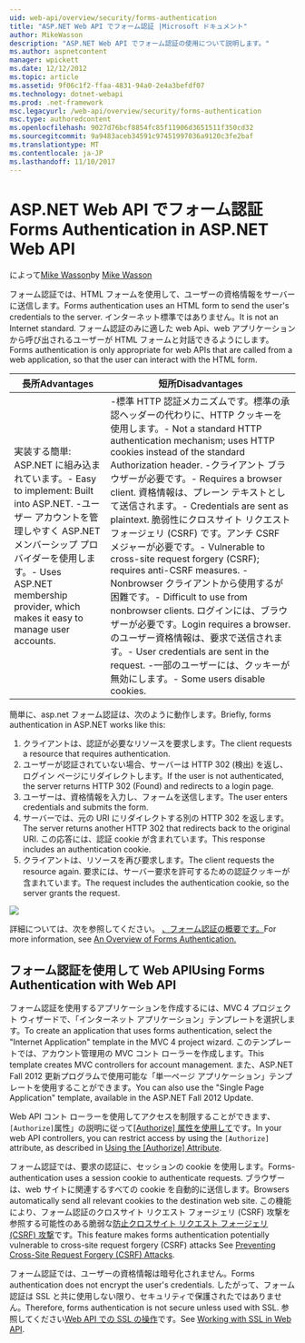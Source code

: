```yaml
---
uid: web-api/overview/security/forms-authentication
title: "ASP.NET Web API でフォーム認証 |Microsoft ドキュメント"
author: MikeWasson
description: "ASP.NET Web API でフォーム認証の使用について説明します。"
ms.author: aspnetcontent
manager: wpickett
ms.date: 12/12/2012
ms.topic: article
ms.assetid: 9f06c1f2-ffaa-4831-94a0-2e4a3befdf07
ms.technology: dotnet-webapi
ms.prod: .net-framework
msc.legacyurl: /web-api/overview/security/forms-authentication
msc.type: authoredcontent
ms.openlocfilehash: 9027d76bcf8854fc85f11906d3651511f350cd32
ms.sourcegitcommit: 9a9483aceb34591c97451997036a9120c3fe2baf
ms.translationtype: MT
ms.contentlocale: ja-JP
ms.lasthandoff: 11/10/2017
---
```

<a name="forms-authentication-in-aspnet-web-api"></a><span data-ttu-id="23352-103">ASP.NET Web API でフォーム認証</span><span class="sxs-lookup"><span data-stu-id="23352-103">Forms Authentication in ASP.NET Web API</span></span>
====================
<span data-ttu-id="23352-104">によって[Mike Wasson](https://github.com/MikeWasson)</span><span class="sxs-lookup"><span data-stu-id="23352-104">by [Mike Wasson](https://github.com/MikeWasson)</span></span>

<span data-ttu-id="23352-105">フォーム認証では、HTML フォームを使用して、ユーザーの資格情報をサーバーに送信します。</span><span class="sxs-lookup"><span data-stu-id="23352-105">Forms authentication uses an HTML form to send the user's credentials to the server.</span></span> <span data-ttu-id="23352-106">インターネット標準ではありません。</span><span class="sxs-lookup"><span data-stu-id="23352-106">It is not an Internet standard.</span></span> <span data-ttu-id="23352-107">フォーム認証のみに適した web Api、web アプリケーションから呼び出されるユーザーが HTML フォームと対話できるようにします。</span><span class="sxs-lookup"><span data-stu-id="23352-107">Forms authentication is only appropriate for web APIs that are called from a web application, so that the user can interact with the HTML form.</span></span>

| <span data-ttu-id="23352-108">長所</span><span class="sxs-lookup"><span data-stu-id="23352-108">Advantages</span></span> | <span data-ttu-id="23352-109">短所</span><span class="sxs-lookup"><span data-stu-id="23352-109">Disadvantages</span></span> |
| --- | --- |
| <span data-ttu-id="23352-110">実装する簡単: ASP.NET に組み込まれています。</span><span class="sxs-lookup"><span data-stu-id="23352-110">- Easy to implement: Built into ASP.NET.</span></span> <span data-ttu-id="23352-111">-ユーザー アカウントを管理しやすく ASP.NET メンバーシップ プロバイダーを使用します。</span><span class="sxs-lookup"><span data-stu-id="23352-111">- Uses ASP.NET membership provider, which makes it easy to manage user accounts.</span></span> | <span data-ttu-id="23352-112">-標準 HTTP 認証メカニズムです。標準の承認ヘッダーの代わりに、HTTP クッキーを使用します。</span><span class="sxs-lookup"><span data-stu-id="23352-112">- Not a standard HTTP authentication mechanism; uses HTTP cookies instead of the standard Authorization header.</span></span> <span data-ttu-id="23352-113">-クライアント ブラウザーが必要です。</span><span class="sxs-lookup"><span data-stu-id="23352-113">- Requires a browser client.</span></span> <span data-ttu-id="23352-114">資格情報は、プレーン テキストとして送信されます。</span><span class="sxs-lookup"><span data-stu-id="23352-114">- Credentials are sent as plaintext.</span></span> <span data-ttu-id="23352-115">脆弱性にクロスサイト リクエスト フォージェリ (CSRF) です。アンチ CSRF メジャーが必要です。</span><span class="sxs-lookup"><span data-stu-id="23352-115">- Vulnerable to cross-site request forgery (CSRF); requires anti-CSRF measures.</span></span> <span data-ttu-id="23352-116">-Nonbrowser クライアントから使用するが困難です。</span><span class="sxs-lookup"><span data-stu-id="23352-116">- Difficult to use from nonbrowser clients.</span></span> <span data-ttu-id="23352-117">ログインには、ブラウザーが必要です。</span><span class="sxs-lookup"><span data-stu-id="23352-117">Login requires a browser.</span></span> <span data-ttu-id="23352-118">のユーザー資格情報は、要求で送信されます。</span><span class="sxs-lookup"><span data-stu-id="23352-118">- User credentials are sent in the request.</span></span> <span data-ttu-id="23352-119">-一部のユーザーには、クッキーが無効にします。</span><span class="sxs-lookup"><span data-stu-id="23352-119">- Some users disable cookies.</span></span> |

<span data-ttu-id="23352-120">簡単に、asp.net フォーム認証は、次のように動作します。</span><span class="sxs-lookup"><span data-stu-id="23352-120">Briefly, forms authentication in ASP.NET works like this:</span></span>

1. <span data-ttu-id="23352-121">クライアントは、認証が必要なリソースを要求します。</span><span class="sxs-lookup"><span data-stu-id="23352-121">The client requests a resource that requires authentication.</span></span>
2. <span data-ttu-id="23352-122">ユーザーが認証されていない場合、サーバーは HTTP 302 (検出) を返し、ログイン ページにリダイレクトします。</span><span class="sxs-lookup"><span data-stu-id="23352-122">If the user is not authenticated, the server returns HTTP 302 (Found) and redirects to a login page.</span></span>
3. <span data-ttu-id="23352-123">ユーザーは、資格情報を入力し、フォームを送信します。</span><span class="sxs-lookup"><span data-stu-id="23352-123">The user enters credentials and submits the form.</span></span>
4. <span data-ttu-id="23352-124">サーバーでは、元の URI にリダイレクトする別の HTTP 302 を返します。</span><span class="sxs-lookup"><span data-stu-id="23352-124">The server returns another HTTP 302 that redirects back to the original URI.</span></span> <span data-ttu-id="23352-125">この応答には、認証 cookie が含まれています。</span><span class="sxs-lookup"><span data-stu-id="23352-125">This response includes an authentication cookie.</span></span>
5. <span data-ttu-id="23352-126">クライアントは、リソースを再び要求します。</span><span class="sxs-lookup"><span data-stu-id="23352-126">The client requests the resource again.</span></span> <span data-ttu-id="23352-127">要求には、サーバー要求を許可するための認証クッキーが含まれています。</span><span class="sxs-lookup"><span data-stu-id="23352-127">The request includes the authentication cookie, so the server grants the request.</span></span>

![](forms-authentication/_static/image1.png)

<span data-ttu-id="23352-128">詳細については、次を参照してください。 [、フォーム認証の概要です。](../../../web-forms/overview/older-versions-security/introduction/an-overview-of-forms-authentication-cs.md)</span><span class="sxs-lookup"><span data-stu-id="23352-128">For more information, see [An Overview of Forms Authentication.](../../../web-forms/overview/older-versions-security/introduction/an-overview-of-forms-authentication-cs.md)</span></span>

## <a name="using-forms-authentication-with-web-api"></a><span data-ttu-id="23352-129">フォーム認証を使用して Web API</span><span class="sxs-lookup"><span data-stu-id="23352-129">Using Forms Authentication with Web API</span></span>

<span data-ttu-id="23352-130">フォーム認証を使用するアプリケーションを作成するには、MVC 4 プロジェクト ウィザードで、「インターネット アプリケーション」テンプレートを選択します。</span><span class="sxs-lookup"><span data-stu-id="23352-130">To create an application that uses forms authentication, select the "Internet Application" template in the MVC 4 project wizard.</span></span> <span data-ttu-id="23352-131">このテンプレートでは、アカウント管理用の MVC コント ローラーを作成します。</span><span class="sxs-lookup"><span data-stu-id="23352-131">This template creates MVC controllers for account management.</span></span> <span data-ttu-id="23352-132">また、ASP.NET Fall 2012 更新プログラムで使用可能な「単一ページ アプリケーション」テンプレートを使用することができます。</span><span class="sxs-lookup"><span data-stu-id="23352-132">You can also use the "Single Page Application" template, available in the ASP.NET Fall 2012 Update.</span></span>

<span data-ttu-id="23352-133">Web API コント ローラーを使用してアクセスを制限することができます、`[Authorize]`属性」の説明に従って[[Authorize] 属性を使用して](authentication-and-authorization-in-aspnet-web-api.md#auth3)です。</span><span class="sxs-lookup"><span data-stu-id="23352-133">In your web API controllers, you can restrict access by using the `[Authorize]` attribute, as described in [Using the [Authorize] Attribute](authentication-and-authorization-in-aspnet-web-api.md#auth3).</span></span>

<span data-ttu-id="23352-134">フォーム認証では、要求の認証に、セッションの cookie を使用します。</span><span class="sxs-lookup"><span data-stu-id="23352-134">Forms-authentication uses a session cookie to authenticate requests.</span></span> <span data-ttu-id="23352-135">ブラウザーは、web サイトに関連するすべての cookie を自動的に送信します。</span><span class="sxs-lookup"><span data-stu-id="23352-135">Browsers automatically send all relevant cookies to the destination web site.</span></span> <span data-ttu-id="23352-136">この機能により、フォーム認証のクロスサイト リクエスト フォージェリ (CSRF) 攻撃を参照する可能性のある脆弱な[防止クロスサイト リクエスト フォージェリ (CSRF) 攻撃](preventing-cross-site-request-forgery-csrf-attacks.md)です。</span><span class="sxs-lookup"><span data-stu-id="23352-136">This feature makes forms authentication potentially vulnerable to cross-site request forgery (CSRF) attacks See [Preventing Cross-Site Request Forgery (CSRF) Attacks](preventing-cross-site-request-forgery-csrf-attacks.md).</span></span>

<span data-ttu-id="23352-137">フォーム認証では、ユーザーの資格情報は暗号化されません。</span><span class="sxs-lookup"><span data-stu-id="23352-137">Forms authentication does not encrypt the user's credentials.</span></span> <span data-ttu-id="23352-138">したがって、フォーム認証は SSL と共に使用しない限り、セキュリティで保護されたではありません。</span><span class="sxs-lookup"><span data-stu-id="23352-138">Therefore, forms authentication is not secure unless used with SSL.</span></span> <span data-ttu-id="23352-139">参照してください[Web API での SSL の操作](working-with-ssl-in-web-api.md)です。</span><span class="sxs-lookup"><span data-stu-id="23352-139">See [Working with SSL in Web API](working-with-ssl-in-web-api.md).</span></span>
